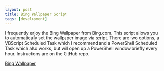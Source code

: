 ```yaml
---
layout: post
title: Bing Wallpaper Script
tags: [development]
---
```


I frequently enjoy the Bing Wallpaper from Bing.com. This script allows you to automatically set the wallpaper image via script. There are two options, a VBScript Scheduled Task which I recommend and a PowerShell Scheduled Task which also works, but will open up a PowerShell window briefly every hour. Instructions are on the GitHub repo.

[Bing Wallpaper](https://github.com/Nauplius/BingWallpaper)